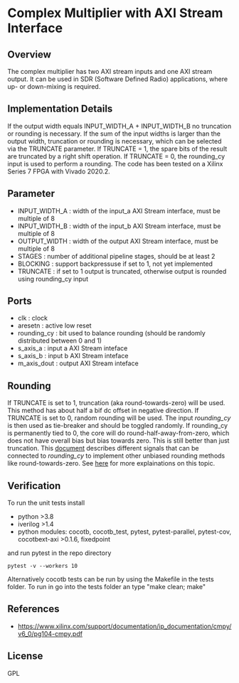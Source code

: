 # Complex Multiplier with AXI Stream Interface

## Overview
The complex multiplier has two AXI stream inputs and one AXI stream output. It can be used in SDR (Software Defined Radio) applications, where up- or down-mixing is required.

## Implementation Details
If the output width equals INPUT_WIDTH_A + INPUT_WIDTH_B no truncation or rounding is necessary.
If the sum of the input widths is larger than the output width, truncation or rounding is necessary, which can be selected via the TRUNCATE parameter. If TRUNCATE = 1, the spare bits of the result are truncated by a right shift operation. If TRUNCATE = 0, the rounding_cy input is used to perform a rounding.
The code has been tested on a Xilinx Series 7 FPGA with Vivado 2020.2.

## Parameter
- INPUT_WIDTH_A : width of the input_a AXI Stream interface, must be multiple of 8
- INPUT_WIDTH_B : width of the input_b AXI Stream interface, must be multiple of 8
- OUTPUT_WIDTH  : width of the output AXI Stream interface, must be multiple of 8
- STAGES        : number of additional pipeline stages, should be at least 2
- BLOCKING      : support backpressuse if set to 1, not yet implemented
- TRUNCATE      : if set to 1 output is truncated, otherwise output is rounded using rounding_cy input

## Ports
- clk           : clock
- aresetn       : active low reset
- rounding_cy   : bit used to balance rounding (should be randomly distributed between 0 and 1)
- s_axis_a      : input a AXI Stream inteface
- s_axis_b      : input b AXI Stream inteface
- m_axis_dout   : output AXI Stream inteface

## Rounding
If TRUNCATE is set to 1, truncation (aka round-towards-zero) will be used. This method has about half a bif dc offset in negative direction.
If TRUNCATE is set to 0, random rounding will be used. The input *rounding_cy* is then used as tie-breaker and should be toggled randomly. If rounding_cy is permanently tied to 0, the core will do round-half-away-from-zero, which does not have overall bias but bias towards zero. This is still better than just truncation. This [document](https://www.xilinx.com/support/documentation/ip_documentation/cmpy/v6_0/pg104-cmpy.pdf) describes different signals that can be connected to *rounding_cy* to implement other unbiased rounding methods like round-towards-zero.
See [here](https://github.com/catkira/CIC#rounding) for more explainations on this topic. 

## Verification
To run the unit tests install
- python >3.8
- iverilog >1.4
- python modules: cocotb, cocotb_test, pytest, pytest-parallel, pytest-cov, cocotbext-axi >0.1.6, fixedpoint

and run pytest in the repo directory
```
pytest -v --workers 10
```
Alternatively cocotb tests can be run by using the Makefile in the tests folder. To run in go into the tests folder an type "make clean; make" 

## References
- https://www.xilinx.com/support/documentation/ip_documentation/cmpy/v6_0/pg104-cmpy.pdf

## License
GPL